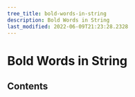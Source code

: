 ```yaml
---
tree_title: bold-words-in-string
description: Bold Words in String
last_modified: 2022-06-09T21:23:28.2328
---
```


# Bold Words in String

## Contents
